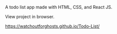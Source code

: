 A todo list app made with HTML, CSS, and React JS.

View project in browser. 

https://watchoutforghosts.github.io/Todo-List/
